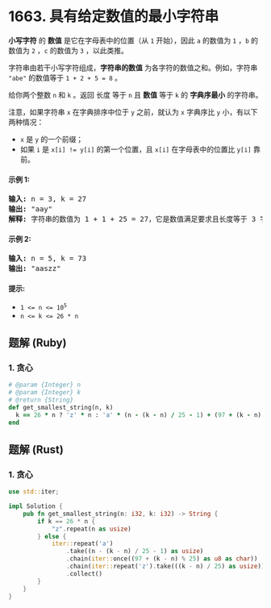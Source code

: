 # 1663. 具有给定数值的最小字符串
**小写字符** 的 **数值** 是它在字母表中的位置（从 `1` 开始），因此 `a` 的数值为 `1` ，`b` 的数值为 `2` ，`c` 的数值为 `3` ，以此类推。

字符串由若干小写字符组成，**字符串的数值** 为各字符的数值之和。例如，字符串 `"abe"` 的数值等于 `1 + 2 + 5 = 8` 。

给你两个整数 `n` 和 `k` 。返回 长度 等于 `n` 且 **数值** 等于 `k` 的 **字典序最小** 的字符串。

注意，如果字符串 `x` 在字典排序中位于 `y` 之前，就认为 `x` 字典序比 `y` 小，有以下两种情况：
* `x` 是 `y` 的一个前缀；
* 如果 `i` 是 `x[i] != y[i]` 的第一个位置，且 `x[i]` 在字母表中的位置比 `y[i]` 靠前。

#### 示例 1:
<pre>
<strong>输入:</strong> n = 3, k = 27
<strong>输出:</strong> "aay"
<strong>解释:</strong> 字符串的数值为 1 + 1 + 25 = 27，它是数值满足要求且长度等于 3 字典序最小的字符串。
</pre>

#### 示例 2:
<pre>
<strong>输入:</strong> n = 5, k = 73
<strong>输出:</strong> "aaszz"
</pre>

#### 提示:
* <code>1 <= n <= 10<sup>5</sup></code>
* `n <= k <= 26 * n`

## 题解 (Ruby)

### 1. 贪心
```Ruby
# @param {Integer} n
# @param {Integer} k
# @return {String}
def get_smallest_string(n, k)
  k == 26 * n ? 'z' * n : 'a' * (n - (k - n) / 25 - 1) + (97 + (k - n) % 25).chr + 'z' * ((k - n) / 25)
end
```

## 题解 (Rust)

### 1. 贪心
```Rust
use std::iter;

impl Solution {
    pub fn get_smallest_string(n: i32, k: i32) -> String {
        if k == 26 * n {
            "z".repeat(n as usize)
        } else {
            iter::repeat('a')
                .take((n - (k - n) / 25 - 1) as usize)
                .chain(iter::once((97 + (k - n) % 25) as u8 as char))
                .chain(iter::repeat('z').take(((k - n) / 25) as usize))
                .collect()
        }
    }
}
```
